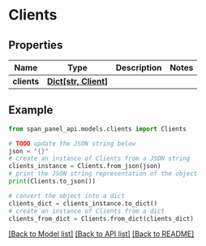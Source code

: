 # Clients


## Properties

Name | Type | Description | Notes
------------ | ------------- | ------------- | -------------
**clients** | [**Dict[str, Client]**](Client.md) |  |

## Example

```python
from span_panel_api.models.clients import Clients

# TODO update the JSON string below
json = "{}"
# create an instance of Clients from a JSON string
clients_instance = Clients.from_json(json)
# print the JSON string representation of the object
print(Clients.to_json())

# convert the object into a dict
clients_dict = clients_instance.to_dict()
# create an instance of Clients from a dict
clients_from_dict = Clients.from_dict(clients_dict)
```
[[Back to Model list]](../README.md#documentation-for-models) [[Back to API list]](../README.md#documentation-for-api-endpoints) [[Back to README]](../README.md)
